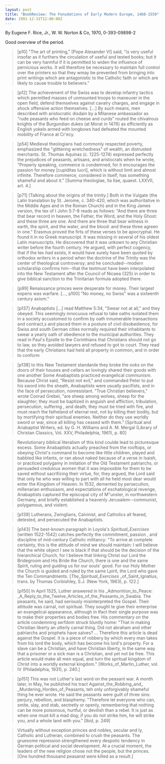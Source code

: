 ```yaml
---
layout: post
title: "BookReview: The Fonudations of Early Modern Europe, 1460-1559"
date: 1991-12-31T12:00:00Z
---
```

By Eugene F. Rice, Jr., W. W. Norton & Co, 1970, 0-393-09898-2

Good overview of the period.


> [p10] "The art of printing," [Pope Alexander VI] said, "is very
> useful insofar as it furthers the circulation of useful and tested
> books; but it can be very harmful if it is permitted to widen the
> influence of pernicious works.  It will therefore be necessary to
> maintain full control over the printers so that they wmay be
> prevented from bringing into print writings which are antagonistic to
> the Catholic faith or which are likely to cause trouble to
> believers." 



> [p12] The achievement of the Swiss was to develop infantry tactics
> which permitted masses of unmounted troops to maneuver in the open
> field, defend themselves against cavalry charges, and engage in
> shock offensive action themselves. [...] By such means, men described
> with aristocratic disdain by a Milanese ambassador as "rude peasants
> who feed on cheese and curds" routed the chivalrous knights of the
> Burgundian dukes (at Morat in 1476) as efficiently as English yokels
> armed with longbows had defeated the mounted mobility of France at
> Cr\'ecy.



> [p54] Medieval theologians had commonly respected poverty,
> emphasized  the "glittering wretchedness" of wealth, an distrusted
> merchants.  St. Thomas Aquinas (c. 1225-1274) expressed perfectly the
> prejudices of peasants, artisans, and aristocrats when he wrote,
> "Properly speaking, commerce is condemned, for it encourages the
> passion for money [cupiditas lucri], which is without limit and
> almost infinite.  Therefore commerce, considered in itself, has
> something shameful and about it." [Summa theologiae, IIa IIae,
> quaest. LXXVII, art. 4.]



> [p71] [Talking about the origins of the trinity.] Both in the
> Vulgate (the Latin translation by St. Jerome, c. 340-420, which was
> authoritative in the Middle Ages and in the Roman Church) and in the
> King James version, the tex of I John 5:7-8 reads as follows: "And
> there are three that bear record in heaven, the Father, the Word, and
> the Holy Ghost: and these three are one.  And there are three that
> bear witness in earth, the spirit, and the water, and the blood: and
> these three agreen in one."  Erasmus proved the firts of these verses
> to be apocryphal.  He found it in no Greek manuscript.  It was
> missing in several of his oldest Latin manuscripts.  He discovered
> that it was unkown to any Christian writer before the fourth century.
> He argued, with perfect cogency, that if the tex _had_ exists, it
> would have surely have been quoted by orthodox writers in a period
> when the doctrine of the Trinity was the center of theological
> controversy; and he concluded--modern scholarship confirms him--that
> the textmust have been interpolated into the New Testament after the
> Council of Nicaea (325) in order to give biblical sanction to the
> Trinitarian formula adopted there.



> [p99] Renaissance princes were desperate for money.  Their largest
> expens was warfare. [..., p100] "No money, no Swiss" was a sixteenth
> century axiom."



> [p137] Anabaptists [...] read Matthew 5:34, "Swear not at all," and
> they obeyed.  This seemingly innocuous refusal to take oaths isolated
> them in a society accustomed to confirm by oath innumerable
> transactions and contract,s and placed them in a posture of civil
> disobedience, for Swiss and south German cities normally required
> their inhabitants to swear a yearly oath of obedience to the
> municipal authorities.  They read in Paul's Epistle to the
> Corinthians that Christians should not go to law, so they avoided
> lawyers and refused to got to court.  They read that the early
> Christians had held all property in common, and in order to conform



> [p138] to this New Testament standarde they broke the ooks on the
> doors of their houses and cellars an lovingly shared their goods with
> one another Some Anabaptists practiced evangelical communism.
> Because Christ said, "Resist not evil," and commanded Peter to put
> his sword into the sheath, Anabaptists were usually pacifists, and in
> the face of persecution, nonresistant.  "True Christian believers,"
> wrote Conrad Grebel, "are sheep among wolves, sheep for the
> slaughter; they must be baptized in anguish and affliction,
> tribulation, persecution, suffering , and death; they must be tried
> with fire, and must reach the fatheland of eternal rest, not by
> killing their bodily, but by mortifying their spiritual enemies.
> Neither do they use worldly sword or war, since all killing has
> ceased with them." [Spritual and Anabaptist Writers, ed. by G. H.
> Williams and A. M. Mergal (Library of Christan Classics, Vol. XXV,
> Philadelphia, 1961), p. 80]



> Revolutionary biblical literalism of this kind coulde lead to
> picturesque excess.  Some Anabaptists actually preached from the
> rooftops, or obeying Christ's command to become like little children,
> played and babbled like infants, or ran about naked because of a
> verse in Isaish, or practiced polygamy in imitation of the Old
> Testament patriarchs, or persuaded credulous women that it was
> impossible for them to be saved without sacrificing their virtue,
> for, they argued, the Lord said that only he who was willing to part
> with all he held most dear would enter the Kingdom of Heaven.  In
> 1532, demented by persecution, millenarian enthusiasm, and
> expectations of eschatological revenge, Anabaptists captured the
> episcopal city of M\"unster, in northwestern Germany, and briefly
> established a heavenly Jerusalem--communist, polygamous, and violent.



> [p139] Lutherans, Zwinglians, Calvinist, and Catholics all feared,
> detested, and persecuted the Anabaptists.



> [p143] The best-known paragraph in Loyola's _Spiritual_Exercises_
> (written 1522-1542) catches perfectly the commitment, passion , and
> discipline of mid-century Catholic militancy: "To arrive at complete
> certainty, this is the attitude of mind we should maintain: I will
> believe that the white object I see is black if that should be the
> decision of the hierarchical Church, for I believe that linking
> Christ our Lord the Bridegroom and His Bride the Church, there is one
> and the same Spirit, ruling and guiding us for our souls' good.  For
> our Holy Mother the Church is guided and ruled by the same Lpirit,
> the Lord who gave the Ten Commandments. [_The_Spiritual_Exercises_
> _of_Saint_Ignatius, trans. by Thomas Corbishley, S.J. (New York,
> 1963), p. 122.]



> [p150] In April 1525, Luther answered in his _Admonition_to_Peace:
> _A_Reply_to_the_Twelve_Articles_of_the_Peasants_in_Swabia.  The
> peasants, he said, had seriously misinterpreted the Gospel.  Their
> attitude was carnal, not spiritual.  They sought te give their
> enterprise an evangelical appearance, although in tfact their single
> purpose was to make their properties and bodies free.  His commentary
> on the article condemning serfdom struck bluntly home: "That in
> making Christian liberty an utterly carnal thing.  Did not abraham
> and other patriarchs and prophets have salves? ... Therefore this
> article is dead against the Gospel.  It is a piece of robbery by
> which every man takes from his lord the body, which has become his
> lord's property.  For a slave can be a Christian, and have Christian
> liberty, in the same way that a prisoner or a sick man is a
> Christian, and yet not be free.  This article would make all men
> equal, and turn the spritual kingdom of Christ into a worldly
> external kingdom." [Works_of_Martin_Luther, vol. IV (Philadelphia,
> 1931), p. 240.]



> [p151] This was not Luther's last word on the peasant war.  A month
> later, in May, he published his tract Against_the_Robbing_and_
> _Murdering_Hordes_of_Peasants, teh only unforgivably shameful thing
> he ever wrote.  He said the peasants were guilt of three sins:
> perjury, rebellion, and blasphemy.  "Therefore let everyone who can,
> smite, slay, and stab, sectretly or openly, remembering that nothing
> can be more poisonous, hurtful, or devilish than a rebel.  It is just
> as when one must kill a mad dog; if you do not strike him, he will
> strike you, and a whole land with you." [Ibid, p. 249] 



> Virtually without exception princes and nobles, secular and ly,
> Catholic and Lutheran, combined to crush the peasants.  The gruesome
> repression strengthened every despotic tendency in German political
> and social development.  At a crucial moment, the leaders of the new
> religion chose not the people, but the princes.  [One hundred
> thousand peasanst were killed as a result.]
> 



